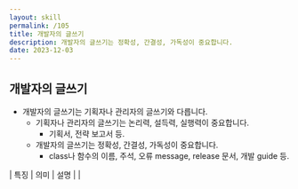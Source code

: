 ```yaml
---
layout: skill
permalink: /105
title: 개발자의 글쓰기
description: 개발자의 글쓰기는 정확성, 간결성, 가독성이 중요합니다.
date: 2023-12-03
---
```



## 개발자의 글쓰기

- 개발자의 글쓰기는 기획자나 관리자의 글쓰기와 다릅니다.
    - 기획자나 관리자의 글쓰기는 논리력, 설득력, 실행력이 중요합니다.
        - 기획서, 전략 보고서 등.
    - 개발자의 글쓰기는 정확성, 간결성, 가독성이 중요합니다.
        - class나 함수의 이름, 주석, 오류 message, release 문서, 개발 guide 등.

| 특징 | 의미 | 설명 |
| 